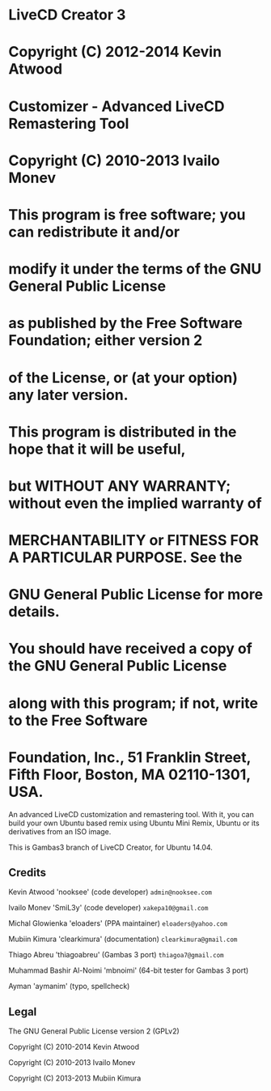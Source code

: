# LiveCD Creator 3
# Copyright (C) 2012-2014  Kevin Atwood
# 
# Customizer - Advanced LiveCD Remastering Tool
# Copyright (C) 2010-2013  Ivailo Monev
# 
# This program is free software; you can redistribute it and/or
# modify it under the terms of the GNU General Public License
# as published by the Free Software Foundation; either version 2
# of the License, or (at your option) any later version.
# 
# This program is distributed in the hope that it will be useful,
# but WITHOUT ANY WARRANTY; without even the implied warranty of
# MERCHANTABILITY or FITNESS FOR A PARTICULAR PURPOSE.  See the
# GNU General Public License for more details.
# 
# You should have received a copy of the GNU General Public License
# along with this program; if not, write to the Free Software
# Foundation, Inc., 51 Franklin Street, Fifth Floor, Boston, MA  02110-1301, USA.

An advanced LiveCD customization and remastering tool. With it, you can build your own Ubuntu based remix using Ubuntu Mini Remix, Ubuntu or its derivatives from an ISO image.

This is Gambas3 branch of LiveCD Creator, for Ubuntu 14.04.

## Credits

Kevin Atwood 'nooksee' (code developer) `admin@nooksee.com`

Ivailo Monev 'SmiL3y' (code developer) `xakepa10@gmail.com`

Michal Glowienka 'eloaders' (PPA maintainer) `eloaders@yahoo.com`

Mubiin Kimura 'clearkimura' (documentation) `clearkimura@gmail.com`

Thiago Abreu 'thiagoabreu' (Gambas 3 port) `thiagoa7@gmail.com`

Muhammad Bashir Al-Noimi 'mbnoimi' (64-bit tester for Gambas 3 port)

Ayman 'aymanim' (typo, spellcheck)


## Legal

The GNU General Public License version 2 (GPLv2)

Copyright (C) 2010-2014 Kevin Atwood

Copyright (C) 2010-2013 Ivailo Monev

Copyright (C) 2013-2013 Mubiin Kimura